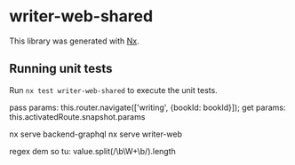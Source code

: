 # writer-web-shared

This library was generated with [Nx](https://nx.dev).

## Running unit tests

Run `nx test writer-web-shared` to execute the unit tests.

pass params: this.router.navigate(['writing', {bookId: bookId}]);
get params: this.activatedRoute.snapshot.params

nx serve backend-graphql
nx serve writer-web

regex dem so tu: value.split(/\b\W+\b/).length
